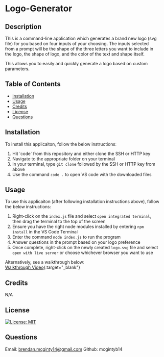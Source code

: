 # Logo-Generator

## Description
This is a command-line application which generates a brand new logo (svg file) for you based on four inputs of your choosing. The inputs selected from a prompt will be the shape of the three letters you want to include in the logo, the shape of logo, and the color of the text and shape itself.

This allows you to easily and quickly generate a logo based on custom parameters.

## Table of Contents
- [Installation](#installation)
- [Usage](#usage)
- [Credits](#credits)
- [License](#license)
- [Questions](#questions)

## Installation 
To install this applicaiton, follow the below instructions:

1. Hit 'code' from this repository and either clone the SSH or HTTP key
2. Navigate to the appropriate folder on your terminal
3. In your terminal, type `git clone` followed by the SSH or HTTP key from above
4. Use the command `code .` to open VS code with the downloaded files

## Usage
To use this applicaiton (after following installation instructions above), follow the below instructions:

1. Right-click on the `index.js` file and select `open integrated terminal`, then drag the terminal to the top of the screen
2. Ensure you have the right node modules installed by entering `npm install` in the VS Code Terminal
3. Enter the command `node index.js` to run the program
4. Answer questions in the prompt based on your logo preference
5. Once complete, right-click on the newly created `logo.svg` file and select `open with live server` or choose whichever browser you want to use

Alternatively, see a walkthrough below: <br>
[Walkthrough Video](https://drive.google.com/file/d/1BP_mFrpLcphNMVFexxbRCXyAeM4-KoXs/view){:target="_blank"}

## Credits
N/A

## License
[![License: MIT](https://img.shields.io/badge/License-MIT-yellow.svg)](https://opensource.org/licenses/MIT)

## Questions

Email: brendan.mcginty14@gmail.com
Github: mcgintyb14
